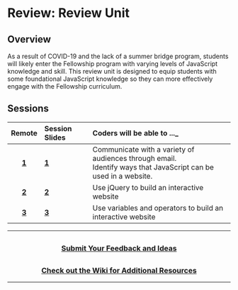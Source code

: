 # Review: Review Unit

## Overview

As a result of COVID-19 and the lack of a summer bridge program, students will likely enter the Fellowship program with varying levels of JavaScript knowledge and skill. This review unit is designed to equip students with some foundational JavaScript knowledge so they can more effectively engage with the Fellowship curriculum.

## Sessions

|Remote|                                                        Session Slides                                                       | Coders will be able to ...\_                                                                                      |
| :---------------------------------------------------------------------------------------------------------------------------: | :---------------------------------------------------------------------------------------------------------------- |:-------|
|[**1**]()|  [**1**](https://docs.google.com/presentation/d/1TPfzrZzOlq1gZugY0Ixhz0mGl2HKhpijwSGzy4N5wRY/edit#slide=id.g6031cbd622_0_0)   | Communicate with a variety of audiences through email.<br>Identify ways that JavaScript can be used in a website. |
|[**2**]()|  [**2**](https://docs.google.com/presentation/d/1Z5C-uD68_m0Qn3h2PXo6QZK4L5PP_crSNTYnZO2DYLg/edit#slide=id.g2a649694b1_0_43)  | Use jQuery to build an interactive website                                                                        |
|[**3**]()| [**3**](https://docs.google.com/presentation/d/1JS7GXjzHGp3W300jNIzKlc2w5rDDqdMPiwu8F2KMXrE/edit#slide=id.g89a19f1754_0_1869) | Use variables and operators to build an interactive website                                                       |

---

## <h3 align="center"><a href="https://forms.gle/vyAD1HFwXHZMRXrr9">Submit Your Feedback and Ideas</a></h3>

## <h3 align="center"><a href="https://github.com/itscodenation/curriculum-20-21/wiki">Check out the Wiki for Additional Resources</a></h3>

---

